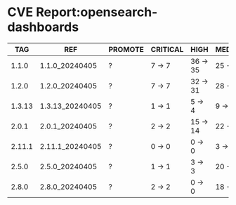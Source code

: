 # CVE Report:opensearch-dashboards
|  TAG   |       REF       | PROMOTE | CRITICAL |   HIGH   |  MEDIUM  |  LOW   | UNKNOWN |
|--------|-----------------|---------|----------|----------|----------|--------|---------|
| 1.1.0  | 1.1.0_20240405  | ?       | 7 -> 7   | 36 -> 35 | 25 -> 21 | 6 -> 5 | 0 -> 0  |
| 1.2.0  | 1.2.0_20240405  | ?       | 7 -> 7   | 32 -> 31 | 28 -> 24 | 6 -> 5 | 0 -> 0  |
| 1.3.13 | 1.3.13_20240405 | ?       | 1 -> 1   | 5 -> 4   | 9 -> 5   | 4 -> 3 | 0 -> 0  |
| 2.0.1  | 2.0.1_20240405  | ?       | 2 -> 2   | 15 -> 14 | 22 -> 18 | 3 -> 2 | 0 -> 0  |
| 2.11.1 | 2.11.1_20240405 | ?       | 0 -> 0   | 0 -> 0   | 3 -> 3   | 0 -> 0 | 0 -> 0  |
| 2.5.0  | 2.5.0_20240405  | ?       | 1 -> 1   | 3 -> 3   | 20 -> 20 | 0 -> 0 | 0 -> 0  |
| 2.8.0  | 2.8.0_20240405  | ?       | 2 -> 2   | 0 -> 0   | 18 -> 18 | 1 -> 1 | 0 -> 0  |
